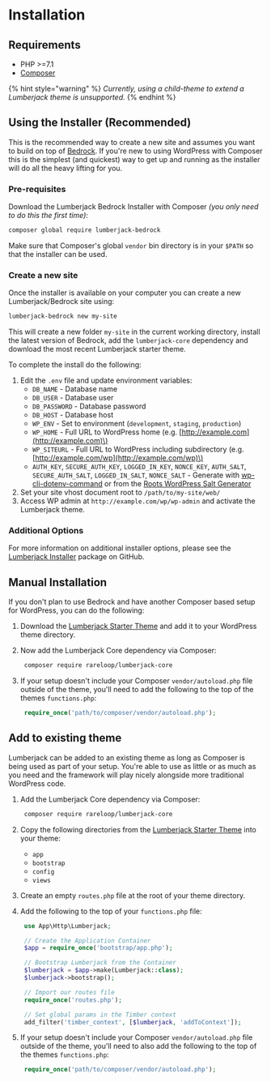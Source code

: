 # Installation

## Requirements

* PHP &gt;=7.1
* [Composer](https://getcomposer.org)

{% hint style="warning" %}
_Currently, using a child-theme to extend a Lumberjack theme is unsupported._
{% endhint %}

## Using the Installer \(Recommended\)

This is the recommended way to create a new site and assumes you want to build on top of [Bedrock](https://roots.io/bedrock). If you're new to using WordPress with Composer this is the simplest \(and quickest\) way to get up and running as the installer will do all the heavy lifting for you.

### Pre-requisites

Download the Lumberjack Bedrock Installer with Composer _\(you only need to do this the first time\)_:

```bash
composer global require lumberjack-bedrock
```

Make sure that Composer's global `vendor` bin directory is in your `$PATH` so that the installer can be used.

### Create a new site

Once the installer is available on your computer you can create a new Lumberjack/Bedrock site using:

```bash
lumberjack-bedrock new my-site
```

This will create a new folder `my-site` in the current working directory, install the latest version of Bedrock, add the `lumberjack-core` dependency and download the most recent Lumberjack starter theme.

To complete the install do the following:

1. Edit the `.env` file and update environment variables:
   * `DB_NAME` - Database name
   * `DB_USER` - Database user
   * `DB_PASSWORD` - Database password
   * `DB_HOST` - Database host
   * `WP_ENV` - Set to environment \(`development`, `staging`, `production`\)
   * `WP_HOME` - Full URL to WordPress home \(e.g. [http://example.com](http://example.com)\)
   * `WP_SITEURL` - Full URL to WordPress including subdirectory \(e.g. [http://example.com/wp](http://example.com/wp)\)
   * `AUTH_KEY`, `SECURE_AUTH_KEY`, `LOGGED_IN_KEY`, `NONCE_KEY`, `AUTH_SALT`, `SECURE_AUTH_SALT`, `LOGGED_IN_SALT`, `NONCE_SALT` - Generate with [wp-cli-dotenv-command](https://github.com/aaemnnosttv/wp-cli-dotenv-command) or from the [Roots WordPress Salt Generator](https://cdn.roots.io/salts.html)
2. Set your site vhost document root to `/path/to/my-site/web/`
3. Access WP admin at `http://example.com/wp/wp-admin` and activate the Lumberjack theme.

### Additional Options

For more information on additional installer options, please see the [Lumberjack Installer](https://github.com/Rareloop/lumberjack-bedrock-installer) package on GitHub.

## Manual Installation

If you don't plan to use Bedrock and have another Composer based setup for WordPress, you can do the following:

1. Download the [Lumberjack Starter Theme](https://github.com/Rareloop/lumberjack) and add it to your WordPress theme directory.
2. Now add the Lumberjack Core dependency via Composer:

   ```bash
    composer require rareloop/lumberjack-core
   ```

3. If your setup doesn't include your Composer `vendor/autoload.php` file outside of the theme, you'll need to add the following to the top of the themes `functions.php`:

   ```php
    require_once('path/to/composer/vendor/autoload.php');
   ```

## Add to existing theme

Lumberjack can be added to an existing theme as long as Composer is being used as part of your setup. You're able to use as little or as much as you need and the framework will play nicely alongside more traditional WordPress code.

1. Add the Lumberjack Core dependency via Composer:

   ```bash
    composer require rareloop/lumberjack-core
   ```

2. Copy the following directories from the [Lumberjack Starter Theme](https://github.com/Rareloop/lumberjack) into your theme:
   * `app`
   * `bootstrap`
   * `config`
   * `views`
3. Create an empty `routes.php` file at the root of your theme directory.
4. Add the following to the top of your `functions.php` file:

   ```php
    use App\Http\Lumberjack;

    // Create the Application Container
    $app = require_once('bootstrap/app.php');

    // Bootstrap Lumberjack from the Container
    $lumberjack = $app->make(Lumberjack::class);
    $lumberjack->bootstrap();

    // Import our routes file
    require_once('routes.php');

    // Set global params in the Timber context
    add_filter('timber_context', [$lumberjack, 'addToContext']);
   ```

5. If your setup doesn't include your Composer `vendor/autoload.php` file outside of the theme, you'll need to also add the following to the top of the themes `functions.php`:

   ```php
    require_once('path/to/composer/vendor/autoload.php');
   ```

